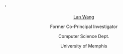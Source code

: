 '








<center><p><a href="https://www.memphis.edu/cs/people/faculty_pages/lan-wang.php">Lan Wang</a></p>
<p>Former Co-Principal Investigator</p>
<p>Computer Science Dept.</p>
<p>University of Memphis</p></center>
